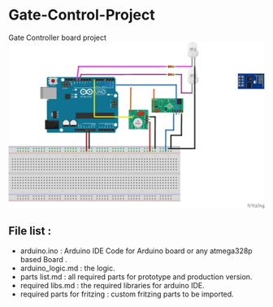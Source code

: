 # Gate-Control-Project
Gate Controller board project 
![fritzing sketch](https://github.com/ahmedalroky/Gate-Control-Project/raw/main/fritzing%20sketch_bb.png)  



## File list :
- arduino.ino : Arduino IDE Code for Arduino board or any atmega328p based Board .  
- arduino_logic.md : the logic.  
- parts list.md : all required parts for prototype and production version.  
- required libs.md : the required libraries for arduino IDE.  
- required parts for fritzing : custom fritzing parts to be imported.  